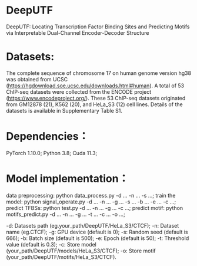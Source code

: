 # DeepUTF
DeepUTF: Locating Transcription Factor Binding Sites and Predicting Motifs via Interpretable Dual-Channel Encoder-Decoder Structure
# Datasets:
The complete sequence of chromosome 17 on human genome version hg38 was obtained from UCSC (https://hgdownload.soe.ucsc.edu/downloads.html#human). A total of 53 ChIP-seq datasets were collected from the ENCODE project (https://www.encodeproject.org/). These 53 ChIP-seq datasets originated from GM12878 (21), K562 (20), and HeLa_S3 (12) cell lines. Details of the datasets is available in Supplementary Table S1.
# Dependencies：
PyTorch 1.10.0;
Python 3.8;
Cuda 11.3;
# Model implementation：
data preprocessing: python data_process.py -d … -n … -s …;    train the model: python signal_operate.py -d … -n … -g … -s … -b … -e … -c …;    predict TFBSs: python test.py -d … -n … -g … -c …;    predict motif: python motifs_predict.py -d … -n … -g … -t … -c … -o …;

-d: Datasets path (eg.your_path/DeepUTF/HeLa_S3/CTCF);    -n: Dataset name (eg.CTCF);    -g: GPU device (default is 0);    -s: Random seed (default is 666);    -b: Batch size (default is 500);    -e: Epoch (default is 50);    -t: Threshold value (default is 0.3);    -c: Store model (your_path/DeepUTF/models/HeLa_S3/CTCF);    -o: Store motif (your_path/DeepUTF/motifs/HeLa_S3/CTCF).
